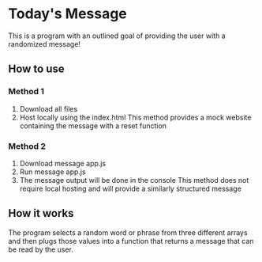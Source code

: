 # Today's Message

This is a program with an outlined goal of providing the user with a randomized message! 

## How to use
### Method 1
1. Download all files
2. Host locally using the index.html
This method provides a mock website containing the message with a reset function

### Method 2
1. Download message app.js
2. Run message app.js
3. The message output will be done in the console
This method does not require local hosting and will provide a similarly structured message

## How it works
The program selects a random word or phrase from three different arrays and then plugs those values into a function that returns a message that can be read by the user.